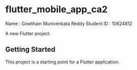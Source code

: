 # flutter_mobile_app_ca2

Name       :  Gowtham Munivenkata Reddy
Student ID :  10624812


A new Flutter project.

## Getting Started

This project is a starting point for a Flutter application.

